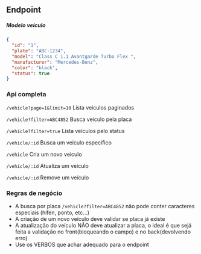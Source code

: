 ## Endpoint

##### Modelo veículo

```json
{
  "id": "1",
  "plate": "ABC-1234",
  "model": "Class C 1.1 Avantgarde Turbo Flex ",
  "manufacturer": "Mercedes-Benz",
  "color": "black",
  "status": true
}
``` 

### Api completa

`/vehicle?page=1&limit=10` Lista veiculos paginados

`/vehicle?filter=ABC4852` Busca veículo pela placa

`/vehicle?filter=true` Lista veículos pelo status

`/vehicle/:id` Busca um veículo específico

`/vehicle` Cria um novo veículo

`/vehicle/:id` Atualiza um veículo

`/vehicle/:id` Remove um veículo

### Regras de negócio

- A busca por placa `/vehicle?filter=ABC4852` não pode conter caracteres especiais (hífen, ponto, etc...)
- A criação de um novo veículo deve validar se placa já existe
- A atualização do veículo NÃO deve atualizar a placa, o ideal é que sejá feita a validação no front(bloqueando o campo) e no back(devolvendo erro)
- Use os VERBOS que achar adequado para o endpoint